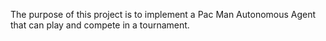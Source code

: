 The purpose of this project is to implement a Pac Man Autonomous Agent that can play and compete in a tournament.
